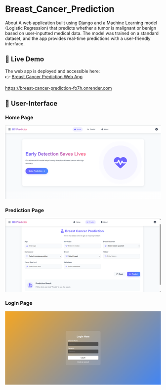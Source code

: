 # Breast_Cancer_Prediction
About A web application built using Django and a Machine Learning model (Logistic Regression) that predicts whether a tumor is malignant or benign based on user-inputted medical data. The model was trained on a standard dataset, and the app provides real-time predictions with a user-friendly interface.

## 🚀 Live Demo

The web app is deployed and accessible here:  
👉 [Breast Cancer Prediction Web App](https://breast-cancer-prediction-fo7h.onrender.com)

https://breast-cancer-prediction-fo7h.onrender.com

## 🚀 User-Interface

### Home Page
![UI Screenshot](Demo/Images/home_page.png)
### Prediction Page
![UI Screenshot](Demo/Images/prediction_page.png)
### Login Page
![UI Screenshot](Demo/Images/login_page.png)
